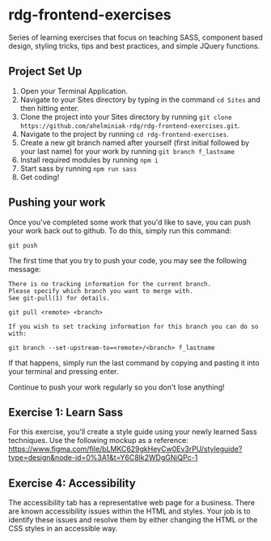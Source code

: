 # rdg-frontend-exercises
Series of learning exercises that focus on teaching SASS, component based design, styling tricks, tips and best practices, and simple JQuery functions.

## Project Set Up
1. Open your Terminal Application.
2. Navigate to your Sites directory by typing in the command `cd Sites` and then hitting enter.
3. Clone the project into your Sites directory by running `git clone https://github.com/ahelminiak-rdg/rdg-frontend-exercises.git`.
4. Navigate to the project by running `cd rdg-frontend-exercises`.
5. Create a new git branch named after yourself (first initial followed by your last name) for your work by running `git branch f_lastname`
6. Install required modules by running `npm i`
7. Start sass by running `npm run sass`
8. Get coding!

## Pushing your work
Once you've completed some work that you'd like to save, you can push your work back out to github. To do this, simply run this command:

`git push`

The first time that you try to push your code, you may see the following message:

```
There is no tracking information for the current branch.
Please specify which branch you want to merge with.
See git-pull(1) for details.

git pull <remote> <branch>

If you wish to set tracking information for this branch you can do so with:

git branch --set-upstream-to=<remote>/<branch> f_lastname
```

If that happens, simply run the last command by copying and pasting it into your terminal and pressing enter.

Continue to push your work regularly so you don't lose anything!

## Exercise 1: Learn Sass
For this exercise, you'll create a style guide using your newly learned Sass techniques. Use the following mockup as a reference: https://www.figma.com/file/bLMKC629gkHeyCw0Ev3rPU/styleguide?type=design&node-id=0%3A1&t=Y6C8lk2WDgGNiQPc-1

## Exercise 4: Accessibility
The accessibility tab has a representative web page for a business. There are known accessibility issues within the HTML and styles. Your job is to identify these issues and resolve them by either changing the HTML or the CSS styles in an accessible way.
